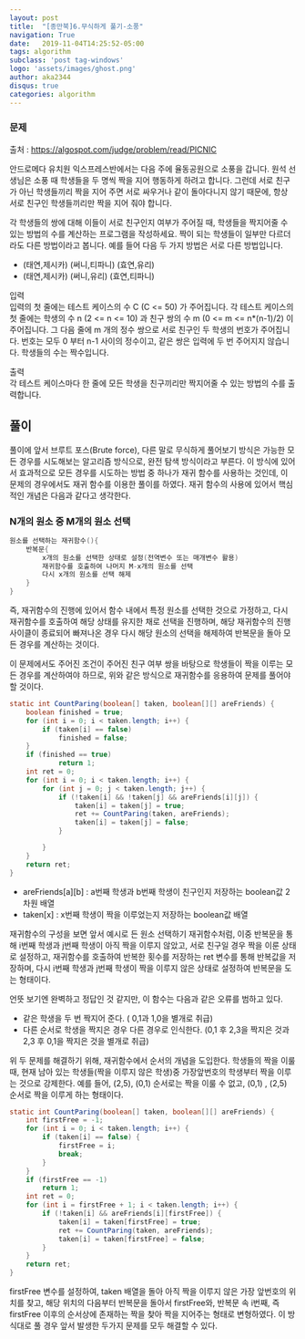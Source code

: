 ```yaml
---
layout: post
title:  "[종만북]6.무식하게 풀기-소풍"
navigation: True
date:   2019-11-04T14:25:52-05:00
tags: algorithm
subclass: 'post tag-windows'
logo: 'assets/images/ghost.png'
author: aka2344
disqus: true
categories: algorithm
---
```


### 문제  

출처 : https://algospot.com/judge/problem/read/PICNIC

안드로메다 유치원 익스프레스반에서는 다음 주에 율동공원으로 소풍을 갑니다. 원석 선생님은 소풍 때 학생들을 두 명씩 짝을 지어 행동하게 하려고 합니다. 그런데 서로 친구가 아닌 학생들끼리 짝을 지어 주면 서로 싸우거나 같이 돌아다니지 않기 때문에, 항상 서로 친구인 학생들끼리만 짝을 지어 줘야 합니다.  

각 학생들의 쌍에 대해 이들이 서로 친구인지 여부가 주어질 때, 학생들을 짝지어줄 수 있는 방법의 수를 계산하는 프로그램을 작성하세요. 짝이 되는 학생들이 일부만 다르더라도 다른 방법이라고 봅니다. 예를 들어 다음 두 가지 방법은 서로 다른 방법입니다.  

- (태연,제시카) (써니,티파니) (효연,유리)  
- (태연,제시카) (써니,유리) (효연,티파니)

입력  
입력의 첫 줄에는 테스트 케이스의 수 C (C <= 50) 가 주어집니다. 각 테스트 케이스의 첫 줄에는 학생의 수 n (2 <= n <= 10) 과 친구 쌍의 수 m (0 <= m <= n*(n-1)/2) 이 주어집니다. 그 다음 줄에 m 개의 정수 쌍으로 서로 친구인 두 학생의 번호가 주어집니다. 번호는 모두 0 부터 n-1 사이의 정수이고, 같은 쌍은 입력에 두 번 주어지지 않습니다. 학생들의 수는 짝수입니다.  

출력  
각 테스트 케이스마다 한 줄에 모든 학생을 친구끼리만 짝지어줄 수 있는 방법의 수를 출력합니다.  

## 풀이

풀이에 앞서 브루트 포스(Brute force), 다른 말로 무식하게 풀어보기 방식은 가능한 모든 경우를 시도해보는 알고리즘 방식으로, 완전 탐색 방식이라고 부른다. 이 방식에 있어서 효과적으로 모든 경우를 시도하는 방법 중 하나가 재귀 함수를 사용하는 것인데, 이 문제의 경우에서도 재귀 함수를 이용한 풀이를 하였다. 재귀 함수의 사용에 있어서 핵심적인 개념은 다음과 같다고 생각한다.  

### N개의 원소 중 M개의 원소 선택
```java
원소를 선택하는 재귀함수(){
	반복문{
		x개의 원소를 선택한 상태로 설정(전역변수 또는 매개변수 활용)
		재귀함수를 호출하여 나머지 M-x개의 원소를 선택
		다시 x개의 원소를 선택 해제
	}
}
```

즉, 재귀함수의 진행에 있어서 함수 내에서 특정 원소를 선택한 것으로 가정하고, 다시 재귀함수를 호출하여 해당 상태를 유지한 채로 선택을 진행하며, 해당 재귀함수의 진행 사이클이 종료되어 빠져나온 경우 다시 해당 원소의 선택을 해제하여 반복문을 돌아 모든 경우를 계산하는 것이다.  

이 문제에서도 주어진 조건이 주어진 친구 여부 쌍을 바탕으로 학생들이 짝을 이루는 모든 경우를 계산하여야 하므로, 위와 같은 방식으로 재귀함수를 응용하여 문제를 풀어야 할 것이다.

```java
static int CountParing(boolean[] taken, boolean[][] areFriends) {
	boolean finished = true;
	for (int i = 0; i < taken.length; i++) {
		if (taken[i] == false)
			finished = false;
	}
	if (finished == true)
			return 1;
	int ret = 0;
	for (int i = 0; i < taken.length; i++) {
		for (int j = 0; j < taken.length; j++) {
			if (!taken[i] && !taken[j] && areFriends[i][j]) {
				taken[i] = taken[j] = true;
				ret += CountParing(taken, areFriends);
				taken[i] = taken[j] = false;
			}

		}
	}
	return ret;
}
```
- areFriends[a][b] : a번째 학생과 b번째 학생이 친구인지 저장하는 boolean값 2차원 배열
- taken[x] : x번째 학생이 짝을 이루었는지 저장하는 boolean값 배열
  

재귀함수의 구성을 보면 앞서 예시로 든 원소 선택하기 재귀함수처럼, 이중 반복문을 통해 i번째 학생과 j번째 학생이 아직 짝을 이루지 않았고, 서로 친구일 경우 짝을 이룬 상태로 설정하고, 재귀함수를 호출하여 반복한 횟수를 저장하는 ret 변수를 통해 반복값을 저장하며, 다시 i번째 학생과 j번째 학생이 짝을 이루지 않은 상태로 설정하여 반복문을 도는 형태이다.  

언뜻 보기엔 완벽하고 정답인 것 같지만, 이 함수는 다음과 같은 오류를 범하고 있다.  
- 같은 학생을 두 번 짝지어 준다. ( 0,1과 1,0을 별개로 취급)
- 다른 순서로 학생을 짝지은 경우 다른 경우로 인식한다. (0,1 후 2,3을 짝지은 것과 2,3 후 0,1을 짝지은 것을 별개로 취급)
  

위 두 문제를 해결하기 위해, 재귀함수에서 순서의 개념을 도입한다. 학생들의 짝을 이룰때, 현재 남아 있는 학생들(짝을 이루지 않은 학생)중 가장앞번호의 학생부터 짝을 이루는 것으로 강제한다. 예를 들어, (2,5), (0,1) 순서로는 짝을 이룰 수 없고, (0,1) , (2,5) 순서로 짝을 이루게 하는 형태이다.

```java
static int CountParing(boolean[] taken, boolean[][] areFriends) {
	int firstFree = -1;
	for (int i = 0; i < taken.length; i++) {
		if (taken[i] == false) {
			firstFree = i;
			break;
		}
	}
	if (firstFree == -1)
		return 1;
	int ret = 0;
	for (int i = firstFree + 1; i < taken.length; i++) {
		if (!taken[i] && areFriends[i][firstFree]) {
			taken[i] = taken[firstFree] = true;
			ret += CountParing(taken, areFriends);
			taken[i] = taken[firstFree] = false;
		}
	}
	return ret;
}
```

firstFree 변수를 설정하여, taken 배열을 돌아 아직 짝을 이루지 않은 가장 앞번호의 위치를 찾고, 해당 위치의 다음부터 반복문을 돌아서 firstFree와, 반복문 속 i번째, 즉 firstFree 이후의 순서상에 존재하는 짝을 찾아 짝을 지어주는 형태로 변형하였다. 이 방식대로 풀 경우 앞서 발생한 두가지 문제를 모두 해결할 수 있다.

